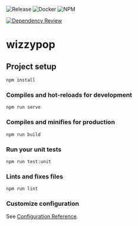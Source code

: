 ![Release](https://badgen.net/github/release/AdrianBateman/VuePopperGame) ![Docker](https://badgen.net/badge/icon/docker?icon=docker&label) ![NPM](https://badgen.net/npm/v/express)

[![Dependency Review](https://github.com/AdrianBateman/VuePopperGame/actions/workflows/dependency-review.yml/badge.svg)](https://github.com/AdrianBateman/VuePopperGame/actions/workflows/dependency-review.yml) 
# wizzypop

## Project setup
```
npm install
```

### Compiles and hot-reloads for development
```
npm run serve
```

### Compiles and minifies for production
```
npm run build
```

### Run your unit tests
```
npm run test:unit
```

### Lints and fixes files
```
npm run lint
```

### Customize configuration
See [Configuration Reference](https://cli.vuejs.org/config/).
